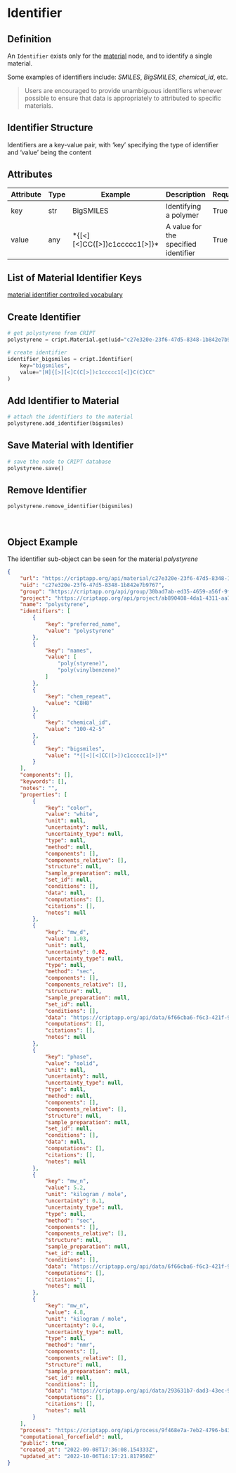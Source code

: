 # Identifier

## Definition

An `Identifier` exists only for the [material](../nodes/material.md) node, and to identify a single material.

Some examples of identifiers include: _SMILES_, _BigSMILES_, _chemical_id_, etc.

> Users are encouraged to provide unambiguous identifiers whenever possible to ensure that data is 
appropriately to attributed to specific materials.

## Identifier Structure

Identifiers are a key-value pair, with ‘key’ specifying the type of identifier and
‘value’ being the content

## Attributes
| Attribute | Type | Example                        | Description                          | Required |
|-----------|------|--------------------------------|--------------------------------------|----------|
| key       | str  | BigSMILES                      | Identifying a polymer                | True     |
| value     | any  | \*{[<][<]CC([>])c1ccccc1[>]}\* | A value for the specified identifier | True     |


## List of Material Identifier Keys
<a href="https://criptapp.org/keys/material-identifier-key/" target="_blank">
  material identifier controlled vocabulary
</a>


## Create Identifier

```python
# get polystyrene from CRIPT
polystyrene = cript.Material.get(uid="c27e320e-23f6-47d5-8348-1b842e7b9767")

# create identifier
identifier_bigsmiles = cript.Identifier(
    key="bigsmiles", 
    value="[H]{[>][<]C(C[>])c1ccccc1[<]}C(C)CC"
)
```

## Add Identifier to Material
```python
# attach the identifiers to the material
polystyrene.add_identifier(bigsmiles)
```

## Save Material with Identifier
```python
# save the node to CRIPT database
polystyrene.save()
```

## Remove Identifier
```python
polystyrene.remove_identifier(bigsmiles)
```

<br/>

## Object Example

The identifier sub-object can be seen for the material _polystyrene_

```json  hl_lines="7-31"
{
    "url": "https://criptapp.org/api/material/c27e320e-23f6-47d5-8348-1b842e7b9767/",
    "uid": "c27e320e-23f6-47d5-8348-1b842e7b9767",
    "group": "https://criptapp.org/api/group/30bad7ab-ed35-4659-a56f-9fc384d996f4/",
    "project": "https://criptapp.org/api/project/ab890408-4da1-4311-aa7e-6a4f7897619f/",
    "name": "polystyrene",
    "identifiers": [
        {
            "key": "preferred_name",
            "value": "polystyrene"
        },
        {
            "key": "names",
            "value": [
                "poly(styrene)",
                "poly(vinylbenzene)"
            ]
        },
        {
            "key": "chem_repeat",
            "value": "C8H8"
        },
        {
            "key": "chemical_id",
            "value": "100-42-5"
        },
        {
            "key": "bigsmiles",
            "value": "*{[<][<]CC([>])c1ccccc1[>]}*"
        }
    ],
    "components": [],
    "keywords": [],
    "notes": "",
    "properties": [
        {
            "key": "color",
            "value": "white",
            "unit": null,
            "uncertainty": null,
            "uncertainty_type": null,
            "type": null,
            "method": null,
            "components": [],
            "components_relative": [],
            "structure": null,
            "sample_preparation": null,
            "set_id": null,
            "conditions": [],
            "data": null,
            "computations": [],
            "citations": [],
            "notes": null
        },
        {
            "key": "mw_d",
            "value": 1.03,
            "unit": null,
            "uncertainty": 0.02,
            "uncertainty_type": null,
            "type": null,
            "method": "sec",
            "components": [],
            "components_relative": [],
            "structure": null,
            "sample_preparation": null,
            "set_id": null,
            "conditions": [],
            "data": "https://criptapp.org/api/data/6f66cba6-f6c3-421f-9384-07105cb540fa/",
            "computations": [],
            "citations": [],
            "notes": null
        },
        {
            "key": "phase",
            "value": "solid",
            "unit": null,
            "uncertainty": null,
            "uncertainty_type": null,
            "type": null,
            "method": null,
            "components": [],
            "components_relative": [],
            "structure": null,
            "sample_preparation": null,
            "set_id": null,
            "conditions": [],
            "data": null,
            "computations": [],
            "citations": [],
            "notes": null
        },
        {
            "key": "mw_n",
            "value": 5.2,
            "unit": "kilogram / mole",
            "uncertainty": 0.1,
            "uncertainty_type": null,
            "type": null,
            "method": "sec",
            "components": [],
            "components_relative": [],
            "structure": null,
            "sample_preparation": null,
            "set_id": null,
            "conditions": [],
            "data": "https://criptapp.org/api/data/6f66cba6-f6c3-421f-9384-07105cb540fa/",
            "computations": [],
            "citations": [],
            "notes": null
        },
        {
            "key": "mw_n",
            "value": 4.8,
            "unit": "kilogram / mole",
            "uncertainty": 0.4,
            "uncertainty_type": null,
            "type": null,
            "method": "nmr",
            "components": [],
            "components_relative": [],
            "structure": null,
            "sample_preparation": null,
            "set_id": null,
            "conditions": [],
            "data": "https://criptapp.org/api/data/293631b7-dad3-43ec-96b7-86f233f444c7/",
            "computations": [],
            "citations": [],
            "notes": null
        }
    ],
    "process": "https://criptapp.org/api/process/9f468e7a-7eb2-4796-b438-29fccfea4b4f/",
    "computational_forcefield": null,
    "public": true,
    "created_at": "2022-09-08T17:36:08.154333Z",
    "updated_at": "2022-10-06T14:17:21.817950Z"
}
```
